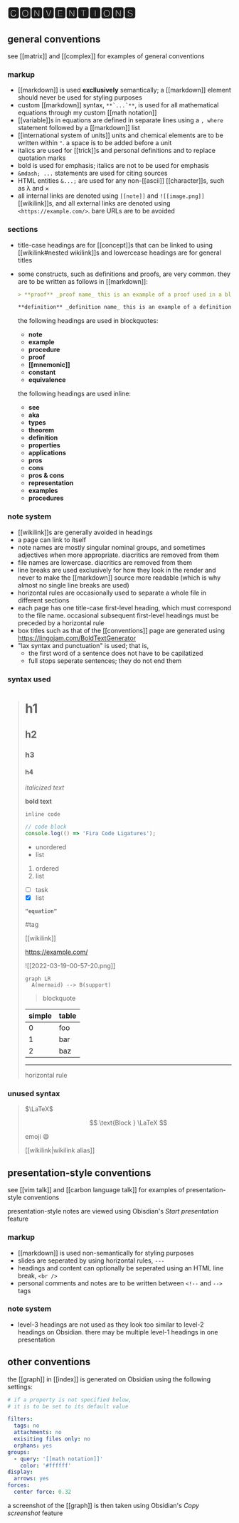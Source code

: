 # 🅲🅾🅽🆅🅴🅽🆃🅸🅾🅽🆂

## general conventions

see [[matrix]] and [[complex]] for examples of general conventions

### markup

- [[markdown]] is used **excllusively** semantically; a [[markdown]] element should never be used for styling purposes
- custom [[markdown]] syntax, `` **`...`** ``, is used for all mathematical equations through my custom [[math notation]]
- [[variable]]s in equations are defined in separate lines using a `, where` statement followed by a [[markdown]] list
- [[international system of units]] units and chemical elements are to be written within `"`. a space is to be added before a unit
- italics are used for [[trick]]s and personal definitions and to replace quotation marks
- bold is used for emphasis; italics are not to be used for emphasis
- `&mdash; ...` statements are used for citing sources
- HTML entities `&...;` are used for any non-[[ascii]] [[character]]s, such as &lambda; and &times;
- all internal links are denoted using `[[note]]` and `![[image.png]]` [[wikilink]]s, and all external links are denoted using `<https://example.com/>`. bare URLs are to be avoided

### sections

- title-case headings are for [[concept]]s that can be linked to using [[wikilink#nested wikilink]]s and lowercease headings are for general titles

- some constructs, such as definitions and proofs, are very common. they are to be written as follows in [[markdown]]:

  ```md
  > **proof** _proof name_ this is an example of a proof used in a blockquote

  **definition** _definition name_ this is an example of a definition used inline
  ```

  the following headings are used in blockquotes:

  - **note**
  - **example**
  - **procedure**
  - **proof**
  - **[[mnemonic]]**
  - **constant**
  - **equivalence**

  the following headings are used inline:

  - **see**
  - **aka**
  - **types**
  - **theorem**
  - **definition**
  - **properties**
  - **applications**
  - **pros**
  - **cons**
  - **pros & cons**
  - **representation**
  - **examples**
  - **procedures**

### note system

- [[wikilink]]s are generally avoided in headings
- a page can link to itself
- note names are mostly singular nominal groups, and sometimes adjectives when more appropriate. diacritics are removed from them
- file names are lowercase. diacritics are removed from them
- line breaks are used exclusively for how they look in the render and never to make the [[markdown]] source more readable (which is why almost no single line breaks are used)
- horizontal rules are occasionally used to separate a whole file in different sections
- each page has one title-case first-level heading, which must correspond to the file name. occasional subsequent first-level headings must be preceded by a horizontal rule
- box titles such as that of the [[conventions]] page are generated using <https://lingojam.com/BoldTextGenerator>
- "lax syntax and punctuation" is used; that is,
  - the first word of a sentence does not have to be capilatized
  - full stops seperate sentences; they do not end them

### syntax used

> # h1
>
> ## h2
>
> ### h3
>
> #### h4
>
> _italicized text_
>
> **bold text**
>
> `inline code`
>
> ```javascript
> // code block
> console.log(() => 'Fira Code Ligatures');
> ```
>
> - unordered
> - list
>
> 1. ordered
> 2. list
>
> - [ ] task
> - [x] list
>
> **`"equation"`**
>
> #tag
>
> [[wikilink]]
>
> <https://example.com/>
>
> ![[2022-03-19-00-57-20.png]]
>
> ```mermaid
> graph LR
>   A(mermaid) --> B(support)
> ```
>
> > blockquote
>
> | simple | table |
> | ------ | ----- |
> | 0      | foo   |
> | 1      | bar   |
> | 2      | baz   |
>
> ---
>
> horizontal rule

### unused syntax

> $\LaTeX$
>
> $$
> \text{Block } \LaTeX
> $$
>
> emoji :smile:
>
> [[wikilink|wikilink alias]]

## presentation-style conventions

see [[vim talk]] and [[carbon language talk]] for examples of presentation-style conventions

presentation-style notes are viewed using Obisdian's _Start presentation_ feature

### markup

- [[markdown]] is used non-semantically for styling purposes
- slides are seperated by using horizontal rules, `---`
- headings and content can optionally be seperated using an HTML line break, `<br />`
- personal comments and notes are to be written between `<!--` and `-->` tags

### note system

- level-3 headings are not used as they look too similar to level-2 headings on Obsidian. there may be multiple level-1 headings in one presentation

## other conventions

the [[graph]] in [[index]] is generated on Obsidian using the following settings:

```yaml
# if a property is not specified below,
# it is to be set to its default value

filters:
  tags: no
  attachments: no
  exisiting files only: no
  orphans: yes
groups:
  - query: '[[math notation]]'
    color: '#ffffff'
display:
  arrows: yes
forces:
  center force: 0.32
```

a screenshot of the [[graph]] is then taken using Obsidian's _Copy screenshot_ feature
